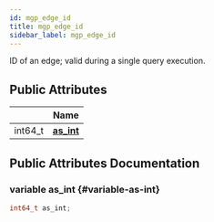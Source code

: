 ```yaml
---
id: mgp_edge_id
title: mgp_edge_id
sidebar_label: mgp_edge_id
---
```


ID of an edge; valid during a single query execution.

## Public Attributes

|                | Name           |
| -------------- | -------------- |
| int64_t | **[as_int](#variable-as-int)**  |

## Public Attributes Documentation

### variable as_int {#variable-as-int}

```cpp
int64_t as_int;
```
